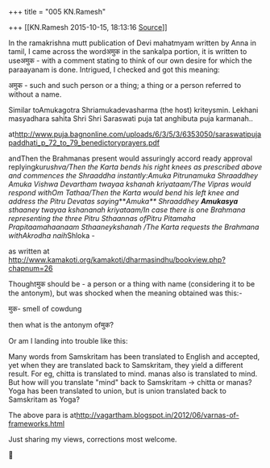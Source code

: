 +++
title = "005 KN.Ramesh"

+++
[[KN.Ramesh	2015-10-15, 18:13:16 [Source](https://groups.google.com/g/samskrita/c/b7RVGdKauCo)]]



In the ramakrishna mutt publication of Devi mahatmyam written by Anna in tamil, I came across the wordअमुक in the sankalpa portion, it is written to useअमुक - with a comment stating to think of our own desire for which the paraayanam is done. Intrigued, I checked and got this meaning:  

  

अमुक - such and such person or a thing; a thing or a person referred to without a name.  

  

Similar toAmukagotra Shriamukadevasharma (the host) kriteysmin. Lekhani masyadhara sahita Shri Shri Saraswati puja tat anghibuta puja karmanah..

at<http://www.puja.bagnonline.com/uploads/6/3/5/3/6353050/saraswatipujapaddhati_p_72_to_79_benedictoryprayers.pdf>

  

andThen the Brahmanas present would assuringly accord ready approval replying*kurushva/*Then the Karta bends his right knees as prescribed above and commences the Shraaddha instantly:*Amuka Pitrunamuka Shraaddhey Amuka Vishwa Devartham twayaa kshanah kriyataam/*The Vipras would respond with*Om Tathaa/*Then the Karta would bend his left knee and address the Pitru Devatas saying*******Amuka** Shraaddhey **Amukasya** sthaaney twayaa kshananah kriyataam/*In case there is one Brahmana representing the three Pitru Sthaannas of*Pitru Pitamaha Prapitaamahaanaam Sthaaneykshanah /*The Karta requests the Brahmana with*Akrodha naih*Shloka -

  

as written at <http://www.kamakoti.org/kamakoti/dharmasindhu/bookview.php?chapnum=26>

  

Thoughtमुक should be - a person or a thing with name (considering it to be the antonym), but was shocked when the meaning obtained was this:-

  

मुक- smell of cowdung  

  

then what is the antonym ofमुक?

  

Or am I landing into trouble like this:

  

Many words from Samskritam has been translated to English and accepted, yet when they are translated back to Samskritam, they yield a different result. For eg, chitta is translated to mind. manas also is translated to mind. But how will you translate "mind" back to Samskritam -> chitta or manas? Yoga has been translated to union, but is union translated back to Samskritam as Yoga?  

  

The above para is at<http://vagartham.blogspot.in/2012/06/varnas-of-frameworks.html>

  

Just sharing my views, corrections most welcome.



